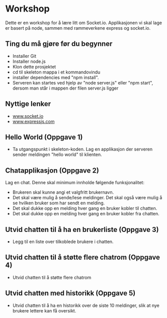# Workshop
Dette er en workshop for å lære litt om Socket.io. Applikasjonen vi skal lage er basert på node, sammen med rammeverkene express og socket.io.

## Ting du må gjøre før du begynner
* Installer Git
* Installer node.js
* Klon dette prosjektet
* cd til skeleton mappa i et kommandovindu
* installer dependencies med "npm install".
* Serveren kan startes ved hjelp av "node server.js" eller "npm start", dersom man står i mappen der filen server.js ligger

## Nyttige lenker
* www.socket.io
* www.expressjs.com

## Hello World (Oppgave 1)
* Ta utgangspunkt i skeleton-koden. Lag en applikasjon der serveren sender meldingen "hello world" til klienten.

## Chatapplikasjon (Oppgave 2)
Lag en chat. Denne skal minimum innholde følgende funksjonalitet:
* Brukeren skal kunne angi et valgfritt brukernavn.
* Det skal være mulig å sende/lese meldinger. Det skal også være mulig å se hvilken bruker som har sendt en melding.
* Det skal dukke opp en melding hver gang en bruker kobler til chatten.
* Det skal dukke opp en melding hver gang en bruker kobler fra chatten.

## Utvid chatten til å ha en brukerliste (Oppgave 3)
* Legg til en liste over tilkoblede brukere i chatten.

## Utvid chatten til å støtte flere chatrom (Oppgave 4)
* Utvid chatten til å støtte flere chatrom

## Utvid chatten med historikk (Oppgave 5)
* Utvid chatten til å ha en historikk over de siste 10 meldinger, slik at nye brukere lettere kan få oversikt.